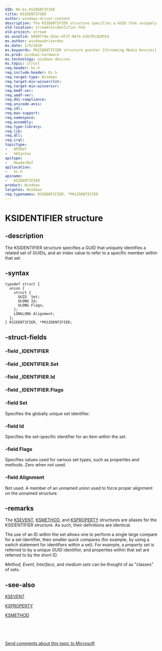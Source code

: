 ```yaml
---
UID: NS:ks.KSIDENTIFIER
title: KSIDENTIFIER
author: windows-driver-content
description: The KSIDENTIFIER structure specifies a GUID that uniquely identifies a related set of GUIDs, and an index value to refer to a specific member within that set.
old-location: stream\ksidentifier.htm
old-project: stream
ms.assetid: b89977da-d3ac-4f1f-867e-b3b7912b955d
ms.author: windowsdriverdev
ms.date: 1/9/2018
ms.keywords: PKSIDENTIFIER structure pointer [Streaming Media Devices], ks/PKSIDENTIFIER, *PKSEVENT, ks/KSIDENTIFIER, KSPIN_MEDIUM, KSPROPERTY, KSIDENTIFIER, *PKSPIN_INTERFACE, KSPIN_INTERFACE, ks-struct_652a0465-0c2b-4e46-ac43-7a6c5bbdaf80.xml, *PKSMETHOD, *PKSPROPERTY, KSEVENT, KSDEGRADE, PKSIDENTIFIER, *PKSPIN_MEDIUM, *PKSIDENTIFIER, *PKSDEGRADE, KSIDENTIFIER structure [Streaming Media Devices], stream.ksidentifier, KSMETHOD
ms.prod: windows-hardware
ms.technology: windows-devices
ms.topic: struct
req.header: ks.h
req.include-header: Ks.h
req.target-type: Windows
req.target-min-winverclnt: 
req.target-min-winversvr: 
req.kmdf-ver: 
req.umdf-ver: 
req.ddi-compliance: 
req.unicode-ansi: 
req.idl: 
req.max-support: 
req.namespace: 
req.assembly: 
req.type-library: 
req.lib: 
req.dll: 
req.irql: 
topictype:
-	APIRef
-	kbSyntax
apitype:
-	HeaderDef
apilocation:
-	ks.h
apiname:
-	KSIDENTIFIER
product: Windows
targetos: Windows
req.typenames: KSIDENTIFIER, *PKSIDENTIFIER
---
```


# KSIDENTIFIER structure


## -description


The KSIDENTIFIER structure specifies a GUID that uniquely identifies a related set of GUIDs, and an index value to refer to a specific member within that set.


## -syntax


````
typedef struct {
  union {
    struct {
      GUID  Set;
      ULONG Id;
      ULONG Flags;
    };
    LONGLONG Alignment;
  };
} KSIDENTIFIER, *PKSIDENTIFIER;
````


## -struct-fields




### -field _IDENTIFIER

 


### -field _IDENTIFIER.Set

 


### -field _IDENTIFIER.Id

 


### -field _IDENTIFIER.Flags

 


### -field Set

Specifies the globally unique set identifier.


### -field Id

Specifies the set-specific identifier for an item within the set.


### -field Flags

Specifies values used for various set types, such as properties and methods. Zero when not used.


### -field Alignment

Not used.  A member of an unnamed union used to force proper alignment on the unnamed structure.


## -remarks


The <a href="..\ks\nf-ks-ikscontrol-ksevent.md">KSEVENT</a>, <a href="..\ks\nf-ks-ikscontrol-ksmethod.md">KSMETHOD</a>, and <a href="..\ks\nf-ks-ikscontrol-ksproperty.md">KSPROPERTY</a> structures are aliases for the KSIDENTIFIER structure. As such, their definitions are identical. 

The use of an ID within the set allows one to perform a single large compare for a set identifier, then smaller quick compares (for example, by using a switch statement for identifiers within a set). For example, a <i>property set</i> is referred to by a unique GUID identifier, and properties within that set are referred to by the short ID.

<i>Method</i>, <i>Event</i>, <i>Interface</i>, and <i>medium sets</i> can be thought of as "classes" of sets.



## -see-also

<a href="..\ks\nf-ks-ikscontrol-ksevent.md">KSEVENT</a>

<a href="..\ks\nf-ks-ikscontrol-ksproperty.md">KSPROPERTY</a>

<a href="..\ks\nf-ks-ikscontrol-ksmethod.md">KSMETHOD</a>

 

 

<a href="mailto:wsddocfb@microsoft.com?subject=Documentation%20feedback [stream\stream]:%20KSIDENTIFIER structure%20 RELEASE:%20(1/9/2018)&amp;body=%0A%0APRIVACY STATEMENT%0A%0AWe use your feedback to improve the documentation. We don't use your email address for any other purpose, and we'll remove your email address from our system after the issue that you're reporting is fixed. While we're working to fix this issue, we might send you an email message to ask for more info. Later, we might also send you an email message to let you know that we've addressed your feedback.%0A%0AFor more info about Microsoft's privacy policy, see http://privacy.microsoft.com/en-us/default.aspx." title="Send comments about this topic to Microsoft">Send comments about this topic to Microsoft</a>

